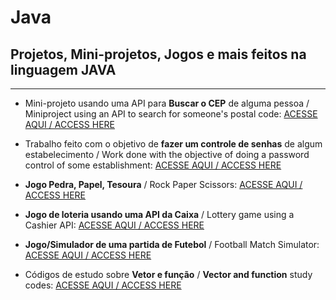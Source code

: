 # Java
## Projetos, Mini-projetos, Jogos e mais feitos na linguagem JAVA
***
+ Mini-projeto usando uma API para **Buscar o CEP** de alguma pessoa / Miniproject using an API to search for someone's postal code: [ACESSE AQUI / ACCESS HERE](https://github.com/LeonardoReisAmorim/Java/tree/master/BuscaCep%20JAVA)

+ Trabalho feito com o objetivo de **fazer um controle de senhas** de algum estabelecimento /  Work done with the objective of doing a password control of some establishment: [ACESSE AQUI / ACCESS HERE](https://github.com/LeonardoReisAmorim/Java/tree/master/Controle%20Senhas%20JAVA) 

+ **Jogo Pedra, Papel, Tesoura** / Rock Paper Scissors: [ACESSE AQUI / ACCESS HERE](https://github.com/LeonardoReisAmorim/Java/tree/master/JOGO%20PPT%20JAVA) 

+ **Jogo de loteria usando uma API da Caixa** / Lottery game using a Cashier API: [ACESSE AQUI / ACCESS HERE](https://github.com/LeonardoReisAmorim/Java/tree/master/JogoLoteria%20JAVA)  

+ **Jogo/Simulador de uma partida de Futebol** / Football Match Simulator: [ACESSE AQUI / ACCESS HERE](https://github.com/LeonardoReisAmorim/Java/tree/master/PartidaFutebol%20JAVA) 

+ Códigos de estudo sobre **Vetor e função** / **Vector and function** study codes: [ACESSE AQUI / ACCESS HERE](https://github.com/LeonardoReisAmorim/Programming-C/tree/master/vetor%20e%20funcao)  
